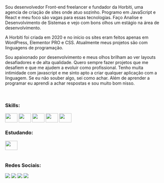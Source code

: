 Sou desenvolvedor Front-end freelancer e fundador da Horbiti, 
uma agencia de criação de sites onde atuo sozinho. 
Programo em JavaScript e React e meu foco são vagas para essas tecnologias. 
Faço Analise e Desenvolvimento de Sistemas e vejo com bons olhos um estágio na área de desenvolvimento. 

A Horbiti foi criada em 2020 e no início os sites eram feitos apenas em WordPress, Elementor PRO e CSS. 
Atualmente meus projetos são com linguagens de programação.

Sou apaixonado por desenvolvimento e meus olhos brilham ao ver layouts desafiadores e de alta qualidade. 
Quero sempre fazer projetos que me desafiem e que me ajudem a evoluir como profissional. 
Tenho muita intimidade com javascript e me sinto apto a criar qualquer aplicação com a linguagem. 
Se eu não souber algo, sei como achar. Além de aprender a programar eu aprendi a achar respostas e sou muito bom nisso.

<br>

<h3>Skills:</h3> 
<div style="display: inline_block">
  <img align="center" height="30" width="40" src="https://cdn.jsdelivr.net/gh/devicons/devicon@latest/icons/javascript/javascript-original.svg">
  <img align="center" height="30" width="40" src="https://cdn.jsdelivr.net/gh/devicons/devicon@latest/icons/html5/html5-original.svg">
  <img align="center" height="30" width="40" src="https://cdn.jsdelivr.net/gh/devicons/devicon@latest/icons/css3/css3-original.svg">
  <img align="center" height="30" width="40" src="https://cdn.jsdelivr.net/gh/devicons/devicon@latest/icons/bootstrap/bootstrap-original.svg">
  <img align="center" height="30" width="40" src="https://cdn.jsdelivr.net/gh/devicons/devicon@latest/icons/sass/sass-original.svg">
</div>

<h3>Estudando:</h3>
  <div style="display: inline_block">
   <img align="center" height="30" width="40" src="https://cdn.jsdelivr.net/gh/devicons/devicon@latest/icons/react/react-original.svg">
  </div>
  <br>

  <h3>Redes Sociais:</h3>
  <div style="display: inline_block">
    <a href="https://instagram.com/rlxmts" target="_blank"><img src= "https://img.shields.io/badge/Instagram-E4405F?style=for-the-badge&logo=instagram&logoColor=white"></a>
    <a href="https://www.linkedin.com/in/matheusw16/" target="_blank" ><img src= "https://img.shields.io/badge/LinkedIn-0077B5?style=for-the-badge&logo=linkedin&logoColor=white"></a>
    <a href="https://wa.me/5521991537608"  target="_blank" ><img src= "https://img.shields.io/badge/WhatsApp-25D366?style=for-the-badge&logo=whatsapp&logoColor=white"></a>
    <a href="https://horbiti.vercel.app" target="_blank" ><img src= "https://img.shields.io/badge/website-000000?style=for-the-badge&logo=About.me&logoColor=white"></a>
  </div>
  
